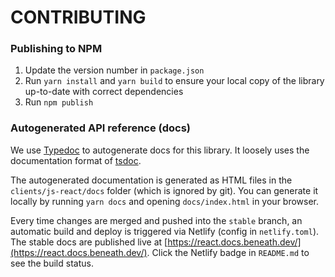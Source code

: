 # CONTRIBUTING

### Publishing to NPM

1. Update the version number in `package.json`
2. Run `yarn install` and `yarn build` to ensure your local copy of the library up-to-date with correct dependencies
3. Run `npm publish`

### Autogenerated API reference (docs)

We use [Typedoc](https://typedoc.org/) to autogenerate docs for this library. It loosely uses the documentation format of [tsdoc](https://github.com/microsoft/tsdoc).

The autogenerated documentation is generated as HTML files in the `clients/js-react/docs` folder (which is ignored by git). You can generate it locally by running `yarn docs` and opening `docs/index.html` in your browser.

Every time changes are merged and pushed into the `stable` branch, an automatic build and deploy is triggered via Netlify (config in `netlify.toml`). The stable docs are published live at [https://react.docs.beneath.dev/](https://react.docs.beneath.dev/). Click the Netlify badge in `README.md` to see the build status.
